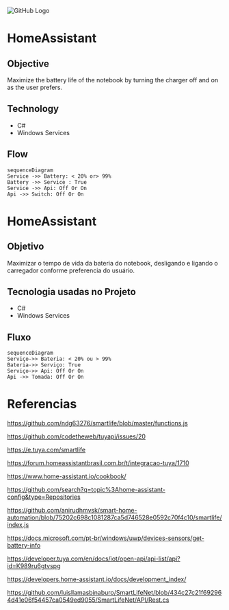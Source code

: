 ![GitHub Logo](QuelitonSouza.github.io/image/foto.jpg)
# HomeAssistant

## Objective
Maximize the battery life of the notebook by turning the charger off and on as the user prefers.
## Technology

 - C#
 - Windows Services

## Flow
```mermaid
sequenceDiagram
Service ->> Battery: < 20% or> 99%
Battery ->> Service : True
Service ->> Api: Off Or On
Api ->> Switch: Off Or On
```


# HomeAssistant
## Objetivo
Maximizar o tempo de vida da bateria do notebook, desligando e ligando o carregador conforme preferencia do usuário.

## Tecnologia usadas no Projeto

 - C#
 - Windows Services

## Fluxo 
```mermaid
sequenceDiagram
Serviço->> Bateria: < 20% ou > 99%
Bateria->> Serviço: True
Serviço->> Api: Off Or On
Api ->> Tomada: Off Or On
```

# Referencias
https://github.com/ndg63276/smartlife/blob/master/functions.js

https://github.com/codetheweb/tuyapi/issues/20

https://e.tuya.com/smartlife

https://forum.homeassistantbrasil.com.br/t/integracao-tuya/1710

https://www.home-assistant.io/cookbook/

https://github.com/search?q=topic%3Ahome-assistant-config&type=Repositories

https://github.com/anirudhmvsk/smart-home-automation/blob/75202c698c1081287ca5d746528e0592c70f4c10/smartlife/index.js

https://docs.microsoft.com/pt-br/windows/uwp/devices-sensors/get-battery-info

https://developer.tuya.com/en/docs/iot/open-api/api-list/api?id=K989ru6gtvspg

https://developers.home-assistant.io/docs/development_index/

https://github.com/luisllamasbinaburo/SmartLifeNet/blob/434c27c21f692964d41e06f54457ca0549ed9055/SmartLifeNet/API/Rest.cs
